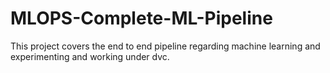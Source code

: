 # MLOPS-Complete-ML-Pipeline
This project covers the end to end pipeline regarding machine learning and experimenting and working under dvc.
